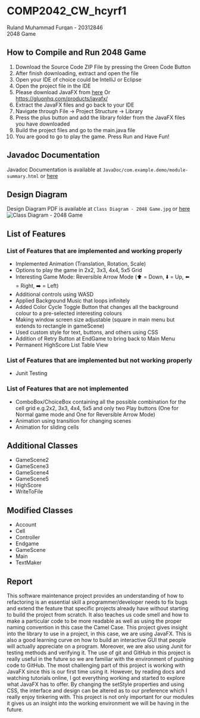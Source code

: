 # COMP2042_CW_hcyrf1  
Ruland Muhammad Furqan - 20312846  
2048 Game

## How to Compile and Run 2048 Game
1. Download the Source Code ZIP File by pressing the Green Code Button
2. After finish downloading, extract and open the file
3. Open your IDE of choice could be IntelliJ or Eclipse 
4. Open the project file in the IDE
5. Please download JavaFX from [here](https://gluonhq.com/products/javafx/) Or https://gluonhq.com/products/javafx/
6. Extract the JavaFX files and go back to your IDE
7. Navigate through File -> Project Structure -> Library
8. Press the plus button and add the library folder from the JavaFX files you have downloaded
9. Build the project files and go to the main.java file
10. You are good to go to play the game. Press Run and Have Fun!

## Javadoc Documentation
Javadoc Documentation is available at `JavaDoc/com.example.demo/module-summary.html` or [here](https://github.com/ruland39/COMP2042_CW_hcyrf1/blob/827d25dfd4baf1e51a0b3da3b1aadbebac82f75f/JavaDoc/com.example.demo/module-summary.html)

## Design Diagram
Design Diagram PDF is available at `Class Diagram - 2048 Game.jpg` or [here](https://imgur.com/a/bnCNxW5)  
![Class Diagram - 2048 Game](https://user-images.githubusercontent.com/64399691/206656889-62e83f89-84f0-480e-b2a4-4a466f8bf7ec.jpg)

## List of Features
### List of Features that are implemented and working properly
- Implemented Animation (Translation, Rotation, Scale)
- Options to play the game in 2x2, 3x3, 4x4, 5x5 Grid
- Interesting Game Mode: Reversible Arrow Mode (⬆️ = Down, ⬇️ = Up, ⬅️ = Right, ➡️ = Left)
- Additional controls using WASD
- Applied Background Music that loops infinitely
- Added Color Cycle Toggle Button that changes all the background colour to a pre-selected interesting colours
- Making window screen size adjustable (square in main menu but extends to rectangle in gameScene)
- Used custom style for text, buttons, and others using CSS
- Addition of Retry Button at EndGame to bring back to Main Menu
- Permanent HighScore List Table View

### List of Features that are implemented but not working properly
- Junit Testing

### List of Features that are not implemented
- ComboBox/ChoiceBox containing all the possible combination for the cell grid e.g.2x2, 3x3, 4x4, 5x5 and only two Play buttons (One for Normal game mode and One for Reversible Arrow Mode)
- Animation using transition for changing scenes
- Animation for sliding cells

## Additional Classes
- GameScene2
- GameScene3
- GameScene4
- GameScene5
- HighScore
- WriteToFile

## Modified Classes
- Account
- Cell
- Controller
- Endgame
- GameScene
- Main
- TextMaker

## Report
This software maintenance project provides an understanding of how to refactoring is an essential skill a programmer/developer needs to fix bugs and extend the feature that specific projects already have without starting to build the project from scratch. It also teaches us code smell and how to make a particular code to be more readable as well as using the proper naming convention in this case the Camel Case. This project gives insight into the library to use in a project, in this case, we are using JavaFX. This is also a good learning curve on how to build an interactive GUI that people will actually appreciate on a program. Moreover, we are also using Junit for testing methods and verifying it. The use of git and GitHub in this project is really useful in the future so we are familiar with the environment of pushing code to GitHub. The most challenging part of this project is working with JavaFX since this is our first time using it. However, by reading docs and watching tutorials online, I got everything working and started to explore what JavaFX has to offer. By changing the setStyle properties and using CSS, the interface and design can be altered as to our preference which I really enjoy tinkering with. This project is not only important for our modules it gives us an insight into the working environment we will be having in the future.

